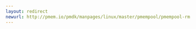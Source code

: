```yaml
---
layout: redirect
newurl: http://pmem.io/pmdk/manpages/linux/master/pmempool/pmempool-rm.1.html
---
```

